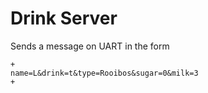 # Drink Server



Sends a message on UART in the form
```
+
name=L&drink=t&type=Rooibos&sugar=0&milk=3 
+
```